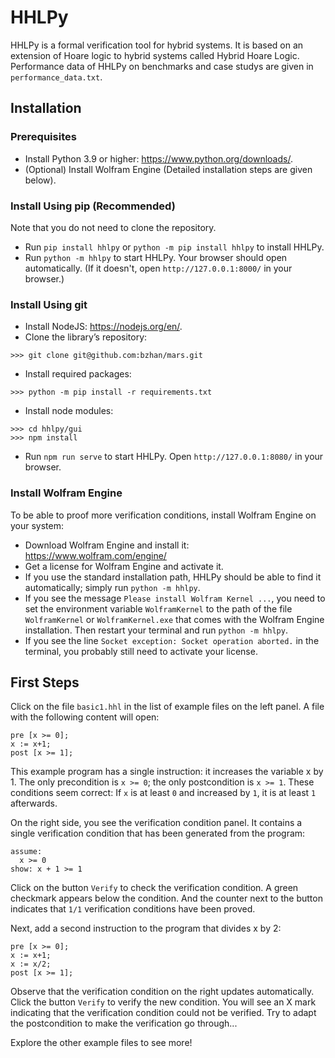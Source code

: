 # HHLPy

HHLPy is a formal verification tool for hybrid systems. It is based on an
extension of Hoare logic to hybrid systems called Hybrid Hoare Logic. 
Performance data of HHLPy on benchmarks and case studys are given in `performance_data.txt`.

## Installation

### Prerequisites
* Install Python 3.9 or higher: https://www.python.org/downloads/.
* (Optional) Install Wolfram Engine (Detailed installation steps are given below).

### Install Using pip (Recommended)
Note that you do not need to clone the repository.
* Run `pip install hhlpy` or `python -m pip install hhlpy` to install HHLPy.
* Run `python -m hhlpy` to start HHLPy. Your browser should open automatically.
  (If it doesn't, open `http://127.0.0.1:8000/` in your browser.)
  
### Install Using git
* Install NodeJS: https://nodejs.org/en/.
* Clone the library’s repository:
```
>>> git clone git@github.com:bzhan/mars.git
```
* Install required packages:
```
>>> python -m pip install -r requirements.txt
```
* Install node modules:
```
>>> cd hhlpy/gui
>>> npm install
```
* Run `npm run serve` to start HHLPy. Open `http://127.0.0.1:8080/` in your browser.

### Install Wolfram Engine

To be able to proof more verification conditions, install Wolfram Engine on your system:
* Download Wolfram Engine and install it: https://www.wolfram.com/engine/
* Get a license for Wolfram Engine and activate it.
* If you use the standard installation path, HHLPy should be able to
find it automatically; simply run `python -m hhlpy`.
* If you see the message `Please install Wolfram Kernel ...`, you
need to set the environment variable `WolframKernel` to the path of the file
`WolframKernel` or `WolframKernel.exe` that comes with the Wolfram Engine
installation. Then restart your terminal and run `python -m hhlpy`.
* If you see the line `Socket exception: Socket operation aborted.` in the terminal,
you probably still need to activate your license. 

## First Steps

Click on the file `basic1.hhl` in the list of example files on the left panel. A
file with the following content will open:
```
pre [x >= 0];
x := x+1;
post [x >= 1];
```
This example program has a single instruction: it increases the variable x by 1.
The only precondition is `x >= 0`; the only postcondition is `x >= 1`.
These conditions seem correct: If `x` is at least `0` and increased by `1`, it
is at least `1` afterwards.

On the right side, you see the verification condition panel. It contains a
single verification condition that has been generated from the program:
```
assume:
  x >= 0
show: x + 1 >= 1
```
Click on the button `Verify` to check the verification condition. A green
checkmark appears below the condition. And the counter next to the button
indicates that `1/1` verification conditions have been proved.

Next, add a second instruction to the program that divides x by 2:
```
pre [x >= 0];
x := x+1;
x := x/2;
post [x >= 1];
```
Observe that the verification condition on the right updates automatically.
Click the button `Verify` to verify the new condition. You will see an X mark
indicating that the verification condition could not be verified. Try to adapt
the postcondition to make the verification go through...

Explore the other example files to see more!
